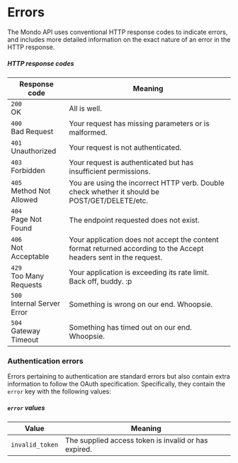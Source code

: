 # Errors

The Mondo API uses conventional HTTP response codes to indicate errors, and includes more detailed information on the exact nature of an error in the HTTP response.

##### HTTP response codes

<span class="hide">Response code</span> | <span class="hide">Meaning</span>
--------------------------------------- | ---------------------------------
`200`<br>OK|All is well.
`400`<br>Bad Request|Your request has missing parameters or is malformed.
`401`<br>Unauthorized|Your request is not authenticated.
`403`<br>Forbidden|Your request is authenticated but has insufficient permissions.
`405`<br>Method Not Allowed|You are using the incorrect HTTP verb. Double check whether it should be POST/GET/DELETE/etc.
`404`<br>Page Not Found|The endpoint requested does not exist.
`406`<br>Not Acceptable|Your application does not accept the content format returned according to the Accept headers sent in the request.
`429`<br>Too Many Requests|Your application is exceeding its rate limit. Back off, buddy. :p
`500`<br>Internal Server Error|Something is wrong on our end. Whoopsie.
`504`<br>Gateway Timeout|Something has timed out on our end. Whoopsie.

### Authentication errors

Errors pertaining to authentication are standard errors but also contain extra information to follow the OAuth specification. Specifically, they contain the `error` key with the following values:

##### `error` values

<span class="hide">Value</span> | <span class="hide">Meaning</span>
------------------------------- | ---------------------------------
`invalid_token`|The supplied access token is invalid or has expired.
